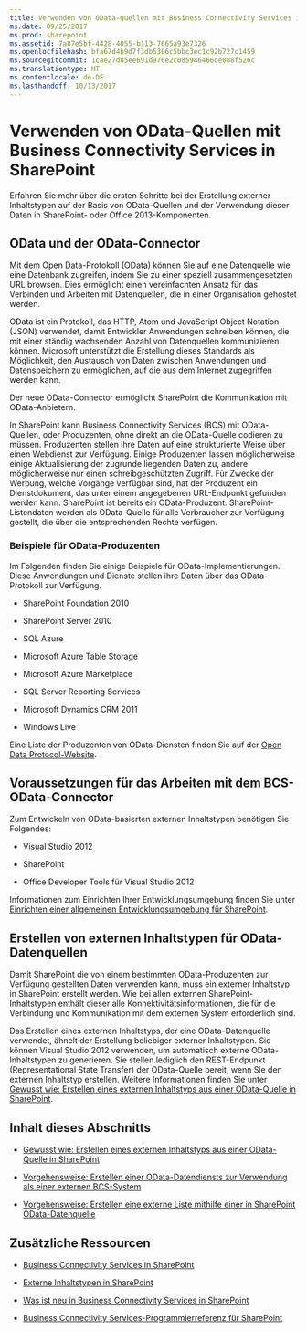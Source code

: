 ```yaml
---
title: Verwenden von OData-Quellen mit Business Connectivity Services in SharePoint
ms.date: 09/25/2017
ms.prod: sharepoint
ms.assetid: 7a87e5bf-4428-4055-b113-7665a93e7326
ms.openlocfilehash: bfa67d4b9d7f3db5306c5bbc3ec1c92b727c1459
ms.sourcegitcommit: 1cae27d85ee691d976e2c085986466de088f526c
ms.translationtype: HT
ms.contentlocale: de-DE
ms.lasthandoff: 10/13/2017
---
```

# <a name="using-odata-sources-with-business-connectivity-services-in-sharepoint"></a>Verwenden von OData-Quellen mit Business Connectivity Services in SharePoint
Erfahren Sie mehr über die ersten Schritte bei der Erstellung externer Inhaltstypen auf der Basis von OData-Quellen und der Verwendung dieser Daten in SharePoint- oder Office 2013-Komponenten.
## <a name="odata-and-the-odata-connector"></a>OData und der OData-Connector
<a name="SP15getstartedOdata_whatisodata"> </a>

Mit dem Open Data-Protokoll (OData) können Sie auf eine Datenquelle wie eine Datenbank zugreifen, indem Sie zu einer speziell zusammengesetzten URL browsen. Dies ermöglicht einen vereinfachten Ansatz für das Verbinden und Arbeiten mit Datenquellen, die in einer Organisation gehostet werden. 
  
    
    
OData ist ein Protokoll, das HTTP, Atom und JavaScript Object Notation (JSON) verwendet, damit Entwickler Anwendungen schreiben können, die mit einer ständig wachsenden Anzahl von Datenquellen kommunizieren können. Microsoft unterstützt die Erstellung dieses Standards als Möglichkeit, den Austausch von Daten zwischen Anwendungen und Datenspeichern zu ermöglichen, auf die aus dem Internet zugegriffen werden kann.
  
    
    
Der neue OData-Connector ermöglicht SharePoint die Kommunikation mit OData-Anbietern.
  
    
    
In SharePoint kann Business Connectivity Services (BCS) mit OData-Quellen, oder Produzenten, ohne direkt an die OData-Quelle codieren zu müssen. Produzenten stellen ihre Daten auf eine strukturierte Weise über einen Webdienst zur Verfügung. Einige Produzenten lassen möglicherweise einige Aktualisierung der zugrunde liegenden Daten zu, andere möglicherweise nur einen schreibgeschützten Zugriff. Für Zwecke der Werbung, welche Vorgänge verfügbar sind, hat der Produzent ein Dienstdokument, das unter einem angegebenen URL-Endpunkt gefunden werden kann. SharePoint ist bereits ein OData-Produzent. SharePoint-Listendaten werden als OData-Quelle für alle Verbraucher zur Verfügung gestellt, die über die entsprechenden Rechte verfügen.
  
    
    

### <a name="examples-of-odata-producers"></a>Beispiele für OData-Produzenten
<a name="ExamplesOfODataProducers"> </a>

Im Folgenden finden Sie einige Beispiele für OData-Implementierungen. Diese Anwendungen und Dienste stellen ihre Daten über das OData-Protokoll zur Verfügung.
  
    
    

- SharePoint Foundation 2010
    
  
- SharePoint Server 2010
    
  
- SQL Azure
    
  
- Microsoft Azure Table Storage
    
  
- Microsoft Azure Marketplace
    
  
-  SQL Server Reporting Services
    
  
- Microsoft Dynamics CRM 2011
    
  
- Windows Live
    
  
Eine Liste der Produzenten von OData-Diensten finden Sie auf der  [Open Data Protocol-Website](http://www.odata.org/ecosystem).
  
    
    

## <a name="prerequisites-for-working-with-the-bcs-odata-connector"></a>Voraussetzungen für das Arbeiten mit dem BCS-OData-Connector
<a name="SP15GetstartedOdata_prereq"> </a>

Zum Entwickeln von OData-basierten externen Inhaltstypen benötigen Sie Folgendes:
  
    
    

- Visual Studio 2012
    
  
- SharePoint
    
  
- Office Developer Tools für Visual Studio 2012
    
  
Informationen zum Einrichten Ihrer Entwicklungsumgebung finden Sie unter  [Einrichten einer allgemeinen Entwicklungsumgebung für SharePoint](set-up-a-general-development-environment-for-sharepoint.md).
  
    
    

## <a name="creating-external-content-types-for-odata-data-sources"></a>Erstellen von externen Inhaltstypen für OData-Datenquellen
<a name="SP15GetstartedOdata_creatingECT"> </a>

Damit SharePoint die von einem bestimmten OData-Produzenten zur Verfügung gestellten Daten verwenden kann, muss ein externer Inhaltstyp in SharePoint erstellt werden. Wie bei allen externen SharePoint-Inhaltstypen enthält dieser alle Konnektivitätsinformationen, die für die Verbindung und Kommunikation mit dem externen System erforderlich sind.
  
    
    
Das Erstellen eines externen Inhaltstyps, der eine OData-Datenquelle verwendet, ähnelt der Erstellung beliebiger externer Inhaltstypen. Sie können Visual Studio 2012 verwenden, um automatisch externe OData-Inhaltstypen zu generieren. Sie stellen lediglich den REST-Endpunkt (Representational State Transfer) der OData-Quelle bereit, wenn Sie den externen Inhaltstyp erstellen. Weitere Informationen finden Sie unter  [Gewusst wie: Erstellen eines externen Inhaltstyps aus einer OData-Quelle in SharePoint](how-to-create-an-external-content-type-from-an-odata-source-in-sharepoint.md).
  
    
    

## <a name="in-this-section"></a>Inhalt dieses Abschnitts
<a name="SP15GetstartedOdata_inthissect"> </a>


-  [Gewusst wie: Erstellen eines externen Inhaltstyps aus einer OData-Quelle in SharePoint](how-to-create-an-external-content-type-from-an-odata-source-in-sharepoint.md)
    
  
-  [Vorgehensweise: Erstellen einer OData-Datendiensts zur Verwendung als einer externen BCS-System](how-to-create-an-odata-data-service-for-use-as-a-bcs-external-system.md)
    
  
-  [Vorgehensweise: Erstellen eine externe Liste mithilfe einer in SharePoint OData-Datenquelle](how-to-create-an-external-list-using-an-odata-data-source-in-sharepoint.md)
    
  

## <a name="additional-resources"></a>Zusätzliche Ressourcen
<a name="SP15GetstartedOdata_addres"> </a>


-  [Business Connectivity Services in SharePoint](business-connectivity-services-in-sharepoint.md)
    
  
-  [Externe Inhaltstypen in SharePoint](external-content-types-in-sharepoint.md)
    
  
-  [Was ist neu in Business Connectivity Services in SharePoint](what-s-new-in-business-connectivity-services-in-sharepoint.md)
    
  
-  [Business Connectivity Services-Programmierreferenz für SharePoint](business-connectivity-services-programmers-reference-for-sharepoint.md)
    
  

